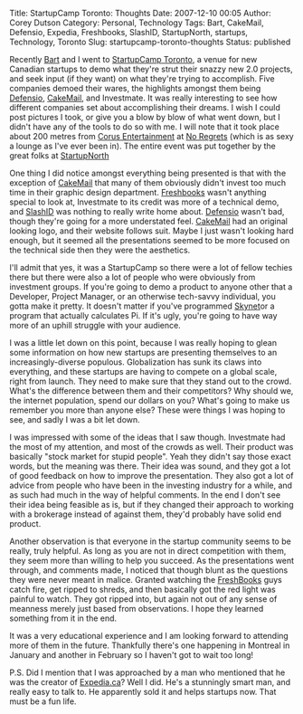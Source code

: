 Title: StartupCamp Toronto: Thoughts
Date: 2007-12-10 00:05
Author: Corey Dutson
Category: Personal, Technology
Tags: Bart, CakeMail, Defensio, Expedia, Freshbooks, SlashID, StartupNorth, startups, Technology, Toronto
Slug: startupcamp-toronto-thoughts
Status: published

Recently [Bart](http://bart.whahay.net/ "Bartek Ginado") and I went to
[StartupCamp
Toronto](http://www.startupnorth.ca/2007/12/07/startupcamp-toronto-thank-you/ "StartupCamp Toronto"),
a venue for new Canadian startups to demo what they're strut their
snazzy new 2.0 projects, and seek input (if they want) on what they're
trying to accomplish. Five companies demoed their wares, the highlights
amongst them being [Defensio](http://defensio.com/ "Defensio"),
[CakeMail](http://www.cakemail.com/ "CakeMail"), and Investmate. It was
really interesting to see how different companies set about
accomplishing their dreams. I wish I could post pictures I took, or give
you a blow by blow of what went down, but I didn't have any of the tools
to do so with me. I will note that it took place about 200 metres from
[Corus Entertainment](http://www.corusent.com/ "Corus Entertainment") at
[No Regrets](http://www.no-regrets.ca/ "No Regrets Restaurant & Lounge")
(which is as sexy a lounge as I've ever been in). The entire event was
put together by the great folks at
[StartupNorth](http://www.startupnorth.ca/ "StartupNorth")

One thing I did notice amongst everything being presented is that with
the exception of [CakeMail](http://www.cakemail.com/ "CakeMail") that
many of them obviously didn't invest too much time in their graphic
design department. [Freshbooks](http://www.freshbooks.com/ "Freshbooks")
wasn't anything special to look at, Investmate to its credit was more of
a technical demo, and [SlashID](http://www.slashid.com/ "SlashID") was
nothing to really write home about.
[Defensio](http://defensio.com/ "Defensio") wasn't bad, though they're
going for a more understated feel.
[CakeMail](http://www.cakemail.com/ "CakeMail") had an original looking
logo, and their website follows suit. Maybe I just wasn't looking hard
enough, but it seemed all the presentations seemed to be more focused on
the technical side then they were the aesthetics.

I'll admit that yes, it was a StartupCamp so there were a lot of fellow
techies there but there were also a lot of people who were obviously
from investment groups. If you're going to demo a product to anyone
other that a Developer, Project Manager, or an otherwise tech-savvy
individual, you gotta make it pretty. It doesn't matter if you've
programmed
[Skynet](http://en.wikipedia.org/wiki/Skynet_%28fictional%29 "Terminator lol")or
a program that actually calculates Pi. If it's ugly, you're going to
have way more of an uphill struggle with your audience.

I was a little let down on this point, because I was really hoping to
glean some information on how new startups are presenting themselves to
an increasingly-diverse populous. Globalization has sunk its claws into
everything, and these startups are having to compete on a global scale,
right from launch. They need to make sure that they stand out to the
crowd. What's the difference between them and their competitors? Why
should we, the internet population, spend our dollars on you? What's
going to make us remember you more than anyone else? These were things I
was hoping to see, and sadly I was a bit let down.

I was impressed with some of the ideas that I saw though. Investmate had
the most of my attention, and most of the crowds as well. Their product
was basically "stock market for stupid people". Yeah they didn't say
those exact words, but the meaning was there. Their idea was sound, and
they got a lot of good feedback on how to improve the presentation. They
also got a lot of advice from people who have been in the investing
industry for a while, and as such had much in the way of helpful
comments. In the end I don't see their idea being feasible as is, but if
they changed their approach to working with a brokerage instead of
against them, they'd probably have solid end product.

Another observation is that everyone in the startup community seems to
be really, truly helpful. As long as you are not in direct competition
with them, they seem more than willing to help you succeed. As the
presentations went through, and comments made, I noticed that though
blunt as the questions they were never meant in malice. Granted watching
the [FreshBooks](http://www.freshbooks.com/ "Freshbooks") guys catch
fire, get ripped to shreds, and then basically got the red light was
painful to watch. They got ripped into, but again not out of any sense
of meanness merely just based from observations. I hope they learned
something from it in the end.

It was a very educational experience and I am looking forward to
attending more of them in the future. Thankfully there's one happening
in Montreal in January and another in February so I haven't got to wait
too long!

P.S. Did I mention that I was approached by a man who mentioned that he
was the creator of
[Expedia.ca](http://www.expedia.ca/pub/agent.dll?qscr=chlg&ovrd=2 "Expedia")?
Well I did. He's a stunningly smart man, and really easy to talk to. He
apparently sold it and helps startups now. That must be a fun life.
